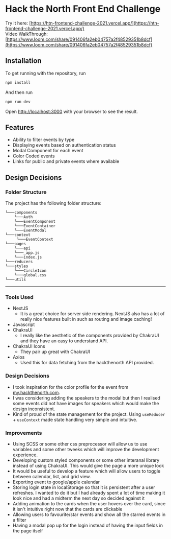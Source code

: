 # Hack the North Front End Challenge
Try it here: [https://htn-frontend-challenge-2021.vercel.app/](https://htn-frontend-challenge-2021.vercel.app/)  
Video WalkThrough: [https://www.loom.com/share/091406fa2eb04757a2f48529351b8dcf](https://www.loom.com/share/091406fa2eb04757a2f48529351b8dcf)
## Installation
To get running with the repository, run
```bash
npm install
```

And then run

```bash
npm run dev
```
Open [http://localhost:3000](http://localhost:3000) with your browser to see the result.

## Features

- Ability to filter events by type
- Displaying events based on authentication status
- Modal Component for each event
- Color Coded events
- Links for public and private events where available

## Design Decisions

### Folder Structure
The project has the following folder structure:
```
└───components
    └───Auth
    └───EventComponent
    └───EventContainer
    └───EventModal
└───context
     └───EventContext
└───pages
    └───api
    └───_app.js
    └───index.js
└───reducers
└───styles
    └───CircleIcon
    └───global.css
└───utils
```

--- 
### Tools Used
- NextJS
  - It is a great choice for server side rendering. NextJS also has a lot of really nice features built in such as routing and image caching!
- Javascript
- ChakraUI
  - I really like the aesthetic of the components provided by ChakraUI and they have an easy to understand API.
- ChakraUI Icons
  - They pair up great with ChakraUI
- Axios 
  - Used this for data fetching from the hackthenorth API provided.

### Design Decisions
- I took inspiration for the color profile for the event from [my.hackthenorth.com](https://my.hackthenorth.com/schedule). 
- I was considering adding the speakers to the modal but then I realised some events did not have images for speakers which would make the design inconsistent. 
- Kind of proud of the state management for the project. Using `useReducer` + `useContext` made state handling very simple and intuitive. 


### Improvements
- Using SCSS or some other css preprocessor will allow us to use variables and some other tweeks which will improve the development experience.  
- Developing custom styled components or some other interanal library instead of using ChakraUI. This would give the page a more unique look
- It would be useful to develop a feature which will allow users to toggle between calendar, list, and grid view. 
- Exporting event to google/apple calendar
- Storing login state in localStorage so that it is persistent after a user refreshes. I wanted to do it but I had already spent a lot of time making it look nice and had a midterm the next day so decided against it 
- Adding animation to the cards when the user hovers over the card, since it isn't intuitive right now that the cards are clickable
- Allowing users to favourite/star events and show all the starred events in a filter
- Having a modal pop up for the login instead of having the input fields in the page itself
